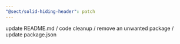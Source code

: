 ```yaml
---
"@sect/solid-hiding-header": patch
---
```


update README.md / code cleanup / remove an unwanted package / update package.json
